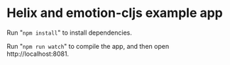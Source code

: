 # Helix and emotion-cljs example app

Run "`npm install`" to install dependencies.

Run "`npm run watch`" to compile the app, and then open http://localhost:8081.
